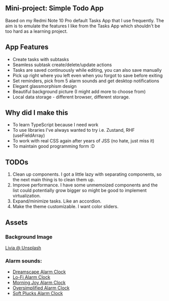 ## Mini-project: Simple Todo App

Based on my Redmi Note 10 Pro default Tasks App that I use frequently. The aim is to emulate the features I like from the Tasks App which shouldn't be too hard as a learning project.

## App Features

- Create tasks with subtasks
- Seamless subtask create/delete/update actions
- Tasks are saved continuously while editing, you can also save manually
- Pick up right where you left even when you forgot to save before exiting
- Set reminders, pick from 5 alarm sounds and get desktop notifications
- Elegant glassmorphism design
- Beautiful background picture (I might add more to choose from)
- Local data storage - different browser, different storage.

## Why did I make this

- To learn TypeScript because I need work
- To use libraries I've always wanted to try i.e. Zustand, RHF (useFieldArray)
- To work with real CSS again after years of JSS (no hate, just miss it)
- To maintain good programming form :D

## TODOs

1. Clean up components. I got a little lazy with separating components, so the next main thing is to clean them up.
2. Improve performance. I have some unmemoized components and the list could potentially grow bigger so might be good to implement virtualization.
3. Expand/minimize tasks. Like an accordion.
4. Make the theme customizable. I want color sliders.

## Assets

### Background Image

[Livia @ Unsplash](https://unsplash.com/photos/a-small-lake-surrounded-by-green-hills-and-yellow-flowers-rpryWTMTcSc)

### Alarm sounds:

- [Dreamscape Alarm Clock](https://pixabay.com/sound-effects/dreamscape-alarm-clock-117680/)
- [Lo-Fi Alarm Clock](https://pixabay.com/sound-effects/lo-fi-alarm-clock-243766/)
- [Morning Joy Alarm Clock](https://pixabay.com/sound-effects/morning-joy-alarm-clock-20961/)
- [Oversimplified Alarm Clock](https://pixabay.com/sound-effects/oversimplified-alarm-clock-113180/)
- [Soft Plucks Alarm Clock](https://pixabay.com/sound-effects/soft-plucks-alarm-clock-120696/)
